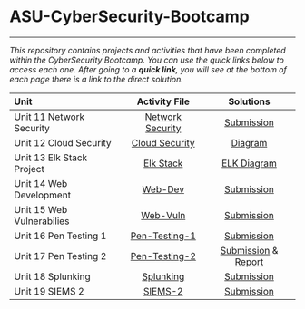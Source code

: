 # ASU-CyberSecurity-Bootcamp
---
*This repository contains _projects_ and _activities_ that have been completed within the CyberSecurity Bootcamp. 
You can use the quick links below to access each one. After going to a **quick link**, you will see at the bottom of each page there is a link to the direct solution.*


| Unit                      | Activity File     | Solutions |
|:-------------------------|:-------------:| :------------: | 
| Unit 11 Network Security | [Network Security](https://github.com/Jbyford89/ASU-CyberSecurity-Bootcamp/tree/main/Network-Security) | [Submission](https://github.com/Jbyford89/ASU-CyberSecurity-Bootcamp/blob/main/Network-Security/homework.md)
| Unit 12 Cloud Security | [Cloud Security](https://github.com/Jbyford89/ASU-CyberSecurity-Bootcamp/tree/main/Cloud-Security) | [Diagram](https://github.com/Jbyford89/ASU-CyberSecurity-Bootcamp/blob/main/Cloud-Security/Jumbox_ansible_network.drawio.png) |
| Unit 13 Elk Stack Project | [Elk Stack](https://github.com/Jbyford89/ASU-CyberSecurity-Bootcamp/tree/main/ELK-Stack-Deployment-Project) | [ELK Diagram](https://github.com/Jbyford89/ASU-CyberSecurity-Bootcamp/raw/main/ELK-Stack-Deployment-Project/Images/Diagrams/Cloud_Security_with_ELK.drawio.png)
| Unit 14 Web Development | [Web-Dev](https://github.com/Jbyford89/ASU-CyberSecurity-Bootcamp/tree/main/Web_Dev) | [Submission](https://github.com/Jbyford89/ASU-CyberSecurity-Bootcamp/blob/main/Web_Dev/homework.md)
| Unit 15 Web Vulnerabilies | [Web-Vuln](https://github.com/Jbyford89/ASU-CyberSecurity-Bootcamp/tree/main/Web_Vuln) | [Submission](https://github.com/Jbyford89/ASU-CyberSecurity-Bootcamp/blob/main/Web_Vuln/homework.md)
| Unit 16 Pen Testing 1 | [Pen-Testing-1](https://github.com/Jbyford89/ASU-CyberSecurity-Bootcamp/tree/main/Pen_Testing_1) | [Submission](https://github.com/Jbyford89/ASU-CyberSecurity-Bootcamp/blob/main/Pen_Testing_1/SubmissionFile.md)
| Unit 17 Pen Testing 2 | [Pen-Testing-2](https://github.com/Jbyford89/ASU-CyberSecurity-Bootcamp/tree/main/Pen_Testing_2) | [Submission](https://github.com/Jbyford89/ASU-CyberSecurity-Bootcamp/blob/main/Pen_Testing_2/deliverable.md) & [Report](https://github.com/Jbyford89/ASU-CyberSecurity-Bootcamp/blob/main/Pen_Testing_2/Resources/Report-JRB.pdf)
| Unit 18 Splunking | [Splunking](https://github.com/Jbyford89/ASU-CyberSecurity-Bootcamp/tree/main/Splunking) | [Submission](https://github.com/Jbyford89/ASU-CyberSecurity-Bootcamp/blob/main/Splunking/deliverable.md)
| Unit 19 SIEMS 2 | [SIEMS-2](https://github.com/Jbyford89/ASU-CyberSecurity-Bootcamp/tree/main/SIEMS-2) | [Submission](https://github.com/Jbyford89/ASU-CyberSecurity-Bootcamp/blob/main/SIEMS-2/deliverable.md)



<!-- TODO -->
<!-- | Unit 1 Security 101 | [101]() |
| Unit 2 Goverenance, Risk, Compliance | [GRC]() |
| Unit 3 Terminal | [Linux Terminal]() |
| Unit 4 Linux SysAdmin Fundamentals | [Linux Admin]() |
| Unit 5 Archiving and Logging Data | [Logging]() |
| Unit 6 Bash Scripting and Programming | [Bash Scripting]() |
| Unit 7 Windows Administration and Hardening | [Windows Hardening]() |
| Unit 8 Networking Fundamentals | [Networking Fundamentals]() |
| Unit 9 CTF Review | [CTF Solution]() | 
| Unit 10 Cryptography | [Cryptography](https://github.com/Jbyford89/ASU-CyberSecurity-Bootcamp/tree/main/Cryptography) |-->
